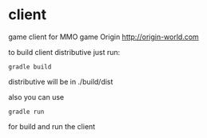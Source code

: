 # client

game client for MMO game Origin
http://origin-world.com


to build client distributive just run:

```gradle build```

distributive will be in ./build/dist


also you can use 

```gradle run```

for build and run the client
